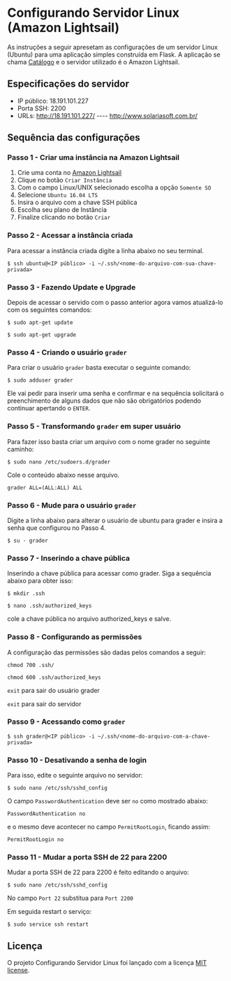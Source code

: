 
# Configurando Servidor Linux (Amazon Lightsail)
As instruções a seguir apresetam as configurações de um servidor Linux (Ubuntu) para uma aplicação simples construída em Flask.
A aplicação se chama [Catálogo](https://github.com/marshalmori/FlaskApp) e o servidor utilizado é o Amazon Lightsail.


## Especificações do servidor
  * IP público: 18.191.101.227
  * Porta SSH: 2200
  * URLs: http://18.191.101.227/  ----  http://www.solariasoft.com.br/


## Sequência das configurações
### Passo 1 - Criar uma instância na Amazon Lightsail
  1. Crie uma conta no [Amazon Lightsail](https://aws.amazon.com/pt/lightsail/)
  2. Clique no botão `Criar Instância`
  3. Com o campo Linux/UNIX selecionado escolha a opção `Somente SO`
  4. Selecione `Ubuntu 16.04 LTS`
  5. Insira o arquivo com a chave SSH pública
  6. Escolha seu plano de Instância
  7. Finalize clicando no botão `Criar`

### Passo 2 - Acessar a instância criada
Para acessar a instância criada digite a linha abaixo no seu terminal.

`$ ssh ubuntu@<IP público> -i ~/.ssh/<nome-do-arquivo-com-sua-chave-privada>`

### Passo 3 - Fazendo Update e Upgrade
Depois de acessar o servido com o passo anterior agora vamos atualizá-lo com os seguintes comandos:

`$ sudo apt-get update`

`$ sudo apt-get upgrade`

### Passo 4 - Criando o usuário `grader`
Para criar o usuário `grader` basta executar o seguinte comando:

`$ sudo adduser grader`

Ele vai pedir para inserir uma senha e confirmar e na sequência solicitará o preenchimento de alguns dados que não são obrigatórios podendo continuar apertando o `ENTER`.


### Passo 5 - Transformando `grader` em super usuário
Para fazer isso basta criar um arquivo com o nome grader no seguinte caminho:

`$ sudo nano /etc/sudoers.d/grader`

Cole o conteúdo abaixo nesse arquivo.

`grader ALL=(ALL:ALL) ALL`

### Passo 6 - Mude para o usuário `grader`
Digite a linha abaixo para alterar o usuário de ubuntu para grader e insira a senha que configurou no Passo 4.

`$ su - grader`


### Passo 7 - Inserindo a chave pública
Inserindo a chave pública para acessar como grader. Siga a sequência abaixo para obter isso:

`$ mkdir .ssh`

`$ nano .ssh/authorized_keys`

cole a chave pública no arquivo authorized_keys e salve.

### Passo 8 - Configurando as permissões
A configuração das permissões são dadas pelos comandos a seguir:

`chmod 700 .ssh/`

`chmod 600 .ssh/authorized_keys`

`exit` para sair do usuário grader

`exit` para sair do servidor

### Passo 9 - Acessando como `grader`
`$ ssh grader@<IP público> -i ~/.ssh/<nome-do-arquivo-com-a-chave-privada>`

### Passo 10 - Desativando a senha de login
Para isso, edite o seguinte arquivo no servidor:

`$ sudo nano /etc/ssh/sshd_config`

O campo `PasswordAuthentication` deve ser `no` como mostrado abaixo:

`PasswordAuthentication no`

e o mesmo deve acontecer no campo `PermitRootLogin`, ficando assim:

`PermitRootLogin no`

### Passo 11 - Mudar a porta SSH de 22 para 2200
Mudar a porta SSH de 22 para 2200 é feito editando o arquivo:

`$ sudo nano /etc/ssh/sshd_config`

No campo `Port 22` substitua para `Port 2200`

Em seguida restart o serviço:

`$ sudo service ssh restart`


## Licença
O projeto Configurando Servidor Linux foi lançado com a licença [MIT
license](https://github.com/atom-community/markdown-preview-plus/blob/master/LICENSE.md).
